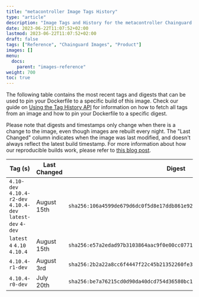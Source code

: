 ```yaml
---
title: "metacontroller Image Tags History"
type: "article"
description: "Image Tags and History for the metacontroller Chainguard Image"
date: 2023-06-22T11:07:52+02:00
lastmod: 2023-06-22T11:07:52+02:00
draft: false
tags: ["Reference", "Chainguard Images", "Product"]
images: []
menu:
  docs:
    parent: "images-reference"
weight: 700
toc: true
---
```


The following table contains the most recent tags and digests that can be used to pin your Dockerfile to a specific build of this image. Check our guide on [Using the Tag History API](/chainguard/chainguard-images/using-the-tag-history-api/) for information on how to fetch all tags from an image and how to pin your Dockerfile to a specific digest.

Please note that digests and timestamps only change when there is a change to the image, even though images are rebuilt every night. The "Last Changed" column indicates when the image was last modified, and doesn't always reflect the latest build timestamp. For more information about how our reproducible builds work, please refer to [this blog post](https://www.chainguard.dev/unchained/reproducing-chainguards-reproducible-image-builds).

| Tag (s)                                                       | Last Changed | Digest                                                                    |
|---------------------------------------------------------------|--------------|---------------------------------------------------------------------------|
|  `4.10-dev` `4.10.4-r2-dev` `4.10.4-dev` `latest-dev` `4-dev` | August 15th  | `sha256:106a4599de679d6dc0f5d8e17ddb861e923fb80e9b524ba76b542075a9a7df9d` |
|  `latest` `4` `4.10` `4.10.4`                                 | August 15th  | `sha256:e57a2edad97b3103864aac9f0e00cc07710d68d5a0cd6721641bd2b94c40d6b8` |
|  `4.10.4-r1-dev`                                              | August 3rd   | `sha256:2b2a22a8cc6f4447f22c45b21352260fe31b4e50141b00abdd1dc84330f7fdab` |
|  `4.10.4-r0-dev`                                              | July 20th    | `sha256:be7a76215cd0d90da40dcd754d36580bc1fc250f4a17d3abd4b8c44a89223649` |
